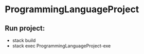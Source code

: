 # ProgrammingLanguageProject

## Run project:

- stack build
- stack exec ProgrammingLanguageProject-exe